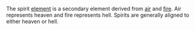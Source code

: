 The spirit [element](Element.md) is a secondary element derived from [air](Air.md) and [fire](Fire.md). Air represents heaven and fire represents hell. Spirits are generally aligned to either heaven or hell.
